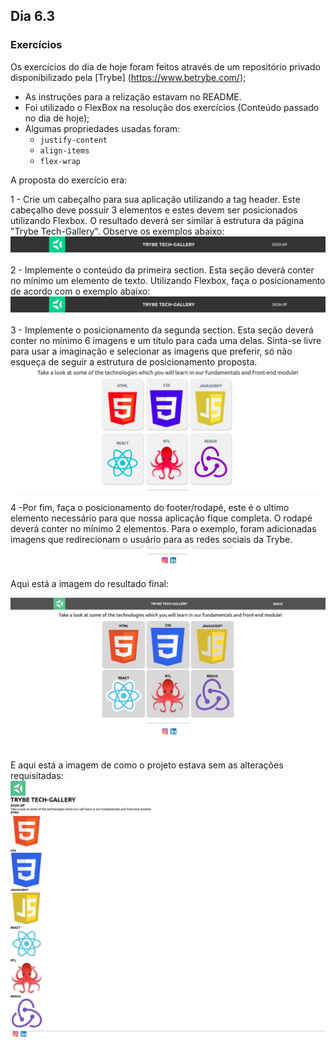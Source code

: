 ## Dia 6.3

### Exercícios

Os exercícios do dia de hoje foram feitos através de um repositório privado disponibilizado pela [Trybe] (https://www.betrybe.com/);

- As instruções para a relização estavam no README.
- Foi utilizado o FlexBox na resolução dos exercícios (Conteúdo passado no dia de hoje);
- Algumas propriedades usadas foram:
    - `justify-content`
    - `align-items`
    - `flex-wrap`

A proposta do exercício era:


1 - Crie um cabeçalho para sua aplicação utilizando a tag header. Este cabeçalho deve possuir 3 elementos e estes devem ser posicionados utilizando Flexbox. O resultado deverá ser similar à estrutura da página "Trybe Tech-Gallery". Observe os exemplos abaixo:
![Página](images/trybe-tech-gallery-header.jpeg)


2 - Implemente o conteúdo da primeira section. Esta seção deverá conter no mínimo um elemento de texto. Utilizando Flexbox, faça o posicionamento de acordo com o exemplo abaixo:
![Página](images/trybe-tech-gallery-header.jpeg)


3 - Implemente o posicionamento da segunda section. Esta seção deverá conter no mínimo 6 imagens e um título para cada uma delas. Sinta-se livre para usar a imaginação e selecionar as imagens que preferir, só não esqueça de seguir a estrutura de posicionamento proposta. 
![Página](images/trybe-tech-gallery-cards.jpeg) 


4 -Por fim, faça o posicionamento do footer/rodapé, este é o ultimo elemento necessário para que nossa aplicação fique completa. O rodapé deverá conter no mínimo 2 elementos. Para o exemplo, foram adicionadas imagens que redirecionam o usuário para as redes sociais da Trybe.
![Página](images/trybe-tech-gallery-footer.jpeg)


Aqui está a imagem do resultado final:

![Página](images/trybe-tech-galery.png)

E aqui está a imagem de como o projeto estava sem as alterações requisitadas:
![Página](images/inicial.png)

